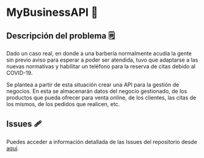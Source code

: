 # MyBusinessAPI :money_mouth_face:

## Descripción del problema :spiral_notepad:

Dado un caso real, en donde a una barbería normalmente acudía la gente sin previo aviso para esperar a poder ser atendida, tuvo que adaptarse a las nuevas normativas y habilitar un teléfono para la reserva de citas debido al COVID-19.

Se plantea a partir de esta situación crear una API para la gestión de negocios. En esta se almacenarán datos del negocio gestionado, de los productos que pueda ofrecer para venta online, de los clientes, las citas de los mismos, de los pedidos que realicen, etc.

## Issues :adhesive_bandage:

Puedes acceder a información detallada de las Issues del repositorio desde [aquí](docs/ISSUES.md).